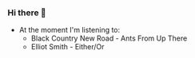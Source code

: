 ### Hi there 🦇

- At the moment I'm listening to:
  - Black Country New Road - Ants From Up There
  - Elliot Smith - Either/Or
